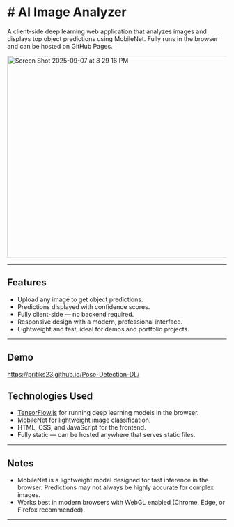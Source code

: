 # # AI Image Analyzer

A client-side deep learning web application that analyzes images and displays top object predictions using MobileNet. Fully runs in the browser and can be hosted on GitHub Pages.

<img width="919" height="464" alt="Screen Shot 2025-09-07 at 8 29 16 PM" src="https://github.com/user-attachments/assets/00188bcd-5ed7-44c1-9690-32c11fa63ef7" />

---

## Features

- Upload any image to get object predictions.
- Predictions displayed with confidence scores.
- Fully client-side — no backend required.
- Responsive design with a modern, professional interface.
- Lightweight and fast, ideal for demos and portfolio projects.

---

## Demo

https://pritiks23.github.io/Pose-Detection-DL/

## Technologies Used

- [TensorFlow.js](https://www.tensorflow.org/js) for running deep learning models in the browser.
- [MobileNet](https://github.com/tensorflow/tfjs-models/tree/master/mobilenet) for lightweight image classification.
- HTML, CSS, and JavaScript for the frontend.
- Fully static — can be hosted anywhere that serves static files.

---

## Notes

- MobileNet is a lightweight model designed for fast inference in the browser. Predictions may not always be highly accurate for complex images.
- Works best in modern browsers with WebGL enabled (Chrome, Edge, or Firefox recommended).

---
